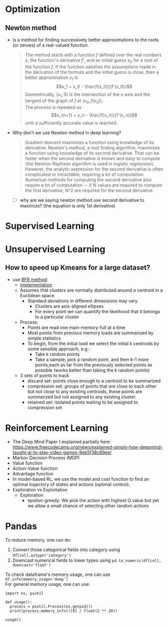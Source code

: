 # Optimization
## Newton method
- is a method for finding successively better approximations to the roots (or zeroes) of a real-valued function.
    > The method starts with a function $f$ defined over the real numbers $x$, the function's derivative $f′$, and an initial guess $x_0$ for a root of the function $f$. If the function satisfies the assumptions made in the derivation of the formula and the initial guess is close, then a better approximation $x_1$ is  
    $$x_1 = x_0 - \frac{f(x_0)}{f'(x_0)}$$
    > Geometrically, $(x_1, 0)$ is the intersection of the x-axis and the tangent of the graph of $f$ at $(x_0, f(x_0))$.  
    > The process is repeated as  
    $$x_{n+1} = x_n - \frac{f(x_n)}{f'(x_n)}$$
    > until a sufficiently accurate value is reached.

- Why don't we use Newton method in deep learning?  

    > Gradient descent maximizes a function using knowledge of its derivative. Newton's method, a root finding algorithm, maximizes a function using knowledge of its second derivative. That can be faster when the second derivative is known and easy to compute (the Newton-Raphson algorithm is used in logistic regression). However, the analytic expression for the second derivative is often complicated or intractable, requiring a lot of computation. Numerical methods for computing the second derivative also require a lot of computation -- if N values are required to compute the first derivative, N^2 are required for the second derivative.

    - [ ] why are we saying newton method use second derivative to maximize? (the equation is only 1st derivative)
# Supervised Learning

# Unsupervised Learning
## How to speed up Kmeans for a large dataset?
- use [BFR method](https://www.quora.com/What-are-some-efficient-ways-to-perform-K-means-on-large-data):
    - [implementation](https://github.com/laiola/bfr)
    - Assumes that clusters are normally distributed around a centroid in a Euclidean space
        - Standard deviations in different dimensions may vary
            - Clusters are axis-aligned ellipses
            - For every point we can quantify the likelihood that it belongs to a particular cluster
    - Process:
        - Points are read one main-memory-full at a time
        - Most points from previous memory loads are summarized by simple statistics
        - To begin, from the initial load we select the initial k centroids by some sensible approach, e.g.:
            - Take k random points
            - Take a sample; pick a random point, and then k–1 more points,each as far from the previously selected points as possible (works better than taking the k random points)
    - 3 sets of points to track
        - discard set: points close enough to a centroid to be summarized
        - compression set: groups of points that are close to each other but not close to any existing centroids, these points are summarized but not assigned to any existing cluster.
        - retained set: isolated points waiting to be assigned to compression set

# Reinforcement Learning
- The Deep Mind Paper I explained partially here: https://www.freecodecamp.org/news/explained-simply-how-deepmind-taught-ai-to-play-video-games-9eb5f38c89ee/
- Markov Decision Process (MDP)
- Value function
- Action-Value function
- Advantage function
- In model-based RL, we use the model and cost function to find an optimal trajectory of states and actions (optimal control).
- Exploration vs Exploitation
    - Exploration 
        - epsilon-greedy: We pick the action with highest Q value but yet we allow a small chance of selecting other random actions

# Pandas

To reduce memory, one can do:
1. Convert those categorical fields into category using `df[col].astype('category')`
2. Downcast numerical fields to lower types using `pd.to_numeric(df[col], downcast='float')`

To check dataframe's memory usage, one can use `df.info(memory_usage='deep')`  
For general memory usage, one can use:

```
import os, psutil

def usage():
  process = psutil.Process(os.getpid())
  print(process.memory_info()[0] / float(2 ** 20))

usage()
```
